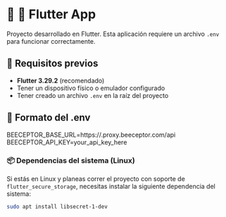 # 📱 📰 Flutter App

Proyecto desarrollado en Flutter. Esta aplicación requiere un archivo `.env` para funcionar correctamente.

## 🚀 Requisitos previos

- **Flutter 3.29.2** (recomendado)
- Tener un dispositivo físico o emulador configurado
- Tener creado un archivo `.env` en la raíz del proyecto

## 📝 Formato del .env

BEECEPTOR_BASE_URL=https://<yourApiKey>.proxy.beeceptor.com/api
BEECEPTOR_API_KEY=your_api_key_here


### 📦 Dependencias del sistema (Linux)

Si estás en Linux y planeas correr el proyecto con soporte de `flutter_secure_storage`, necesitas instalar la siguiente dependencia del sistema:

```bash
sudo apt install libsecret-1-dev

